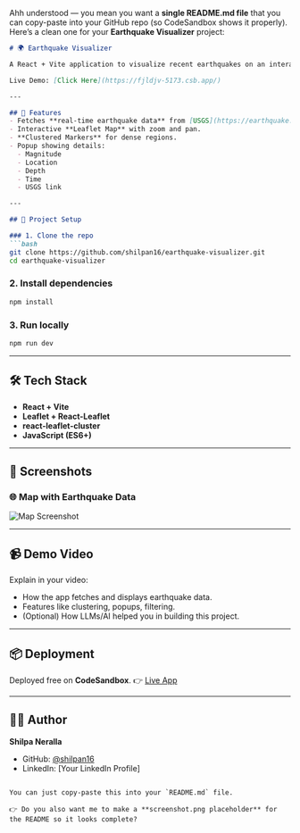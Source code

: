 Ahh understood — you mean you want a **single README.md file** that you can copy-paste into your GitHub repo (so CodeSandbox shows it properly). Here’s a clean one for your **Earthquake Visualizer** project:

````markdown
# 🌍 Earthquake Visualizer

A React + Vite application to visualize recent earthquakes on an interactive map using **Leaflet** and **USGS Earthquake API**.  

Live Demo: [Click Here](https://fjldjv-5173.csb.app/)  

---

## 🚀 Features
- Fetches **real-time earthquake data** from [USGS](https://earthquake.usgs.gov/earthquakes/feed/v1.0/geojson.php).  
- Interactive **Leaflet Map** with zoom and pan.  
- **Clustered Markers** for dense regions.  
- Popup showing details:  
  - Magnitude  
  - Location  
  - Depth  
  - Time  
  - USGS link  

---

## 📂 Project Setup

### 1. Clone the repo
```bash
git clone https://github.com/shilpan16/earthquake-visualizer.git
cd earthquake-visualizer
````

### 2. Install dependencies

```bash
npm install
```

### 3. Run locally

```bash
npm run dev
```

---

## 🛠️ Tech Stack

* **React + Vite**
* **Leaflet + React-Leaflet**
* **react-leaflet-cluster**
* **JavaScript (ES6+)**

---

## 📸 Screenshots

### 🌐 Map with Earthquake Data

![Map Screenshot](./screenshot.png)

---

## 📹 Demo Video

Explain in your video:

* How the app fetches and displays earthquake data.
* Features like clustering, popups, filtering.
* (Optional) How LLMs/AI helped you in building this project.

---

## 📦 Deployment

Deployed free on **CodeSandbox**.
👉 [Live App](https://fjldjv-5173.csb.app/)

---

## 👩‍💻 Author

**Shilpa Neralla**

* GitHub: [@shilpan16](https://github.com/shilpan16)
* LinkedIn: \[Your LinkedIn Profile]

```

You can just copy-paste this into your `README.md` file.  

👉 Do you also want me to make a **screenshot.png placeholder** for the README so it looks complete?
```
